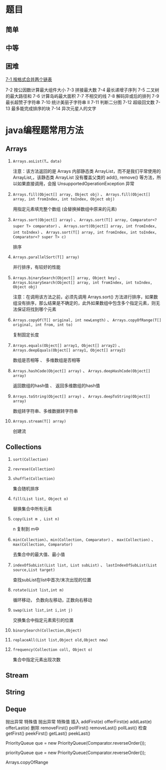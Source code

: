 # 题目

## 简单

## 中等

## 困难

[7-1 按格式合并两个链表](./src/hard/t7_1/Main.java)

7-2
按公因数计算最大组件大小
7-3
拼接最大数
7-4
最长递增子序列
7-5
二叉树的最大路径和
7-6
计算岛屿最大面积
7-7
不相交的线
7-8
解码异或后的排列
7-9
最长超赞子字符串
7-10
统计美丽子字符串 II
7-11
判断二分图
7-12
超级回文数
7-13
最多能完成排序的块
7-14
异次元星人的文字





# java编程题常用方法

## Arrays

1. `Arrays.asList(T… data)`
   
   注意：该方法返回的是 Arrays 内部静态类 ArrayList，而不是我们平常使用的 ArrayList,，该静态类 ArrayList 没有覆盖父类的 add(), remove() 等方法，所以如果直接调用，会报 UnsupportedOperationException 异常
   

2. `Arrays.fill(Object[] array, Object obj)` 、 `Arrays.fill(Object[] array, int fromIndex, int toIndex, Object obj)`

   用指定元素填充整个数组 (会替换掉数组中原来的元素)


3. `Arrays.sort(Object[] array)` 、 `Arrays.sort(T[] array, Comparator<? super T> comparator)` 、 `Arrays.sort(Object[] array, int fromIndex, int toIndex)` 、 `Arrays.sort(T[] array, int fromIndex, int toIndex, Comparator<? super T> c)`
    
    排序

   
4. `Arrays.parallelSort(T[] array)`

    并行排序，有较好的性能
   

5. `Arrays.binarySearch(Object[] array, Object key)` 、 `Arrays.binarySearch(Object[] array, int fromIndex, int toIndex, Object obj)`

   注意：在调用该方法之前，必须先调用 Arrays.sort() 方法进行排序，如果数组没有排序，那么结果是不确定的，此外如果数组中包含多个指定元素，则无法保证将找到哪个元素


6. `Arrays.copyOf(T[] original, int newLength)` 、 `Arrays.copyOfRange(T[] original, int from, int to)`

    复制固定长度
   

7. `Arrays.equals(Object[] array1, Object[] array2)` 、 `Arrays.deepEquals(Object[] array1, Object[] array2)`

    数组是否相等 、 多维数组是否相等
   

8. `Arrays.hashCode(Object[] array)` 、 `Arrays.deepHashCode(Object[] array)`
    
    返回数组的hash值 、 返回多维数组的hash值
   
9. `Arrays.toString(Object[] array)` 、 `Arrays.deepToString(Object[] array)`

    数组转字符串、多维数据转字符串


10. `Arrays.stream(T[] array)`

    创建流


## Collections

1. `sort(Collection)`


2. `revrese(Collection)`


3. `shuffle(Collection)`

    集合随机排序


4. `fill(List list, Object o)`

    替换集合中所有元素


5. `copy(List m , List n)`

    n 复制到 m中


6. `min(Collection)`、`min(Collection, Comparator)` 、 `max(Collection)` 、`max(Collection, Comparator)`
    
    去集合中的最大值、最小值


7. `indexOfSubList(List list, List subList)` 、 `lastIndexOfSubList(List source,List target)`

    查找subList在list中首次/末次出现的位置


8. `rotate(List list,int m)`

    循环移动， 负数向左移动，正数向右移动


9. `swap(List list,int i,int j)`

   交换集合中指定元素索引的位置


10. `binarySearch(Collection,Object)`


11. `replaceAll(List list,Object old,Object new)`


12. `frequency(Collection coll, Object o)`
    
    集合中指定元素出现次数


## Stream


## String

## Deque


抛出异常	特殊值	抛出异常	特殊值
插入	addFirst(e)	offerFirst(e)	addLast(e)	offerLast(e)
删除	removeFirst()	pollFirst()	removeLast()	pollLast()
检查	getFirst()	peekFirst()	getLast()	peekLast()


PriorityQueue<Integer> que = new PriorityQueue<Integer>(Comparator.reverseOrder());
        
priorityQueue<Integer> que = new PriorityQueue<Integer>(Comparator.reverseOrder());

Arrays.copyOfRange